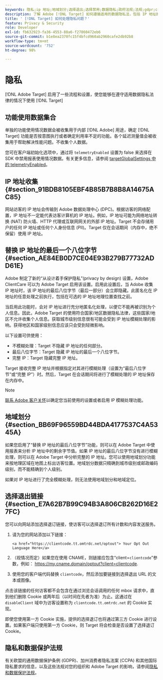 ```yaml
---
keywords: 隐私;ip 地址;地域划分;选择退出;选择禁用;数据隐私;政府法规;法规;gdpr;ccpa
description: 了解 Adobe [!DNL Target] 如何遵循适用的数据隐私法，包括 IP 地址的收集和处理，以及选择退出指令。
title: ' [!DNL Target] 如何处理隐私问题？'
feature: Privacy & Security
role: Developer
exl-id: fb632923-fa36-4553-88a6-f27860472eb6
source-git-commit: b1e8ea2370fc15f4bfcd960ab2960cafe2db92b8
workflow-type: tm+mt
source-wordcount: '752'
ht-degree: 98%

---
```


# 隐私

[!DNL Adobe Target] 启用了一些流程和设置，使您能够在遵守适用数据隐私法律的情况下使用 [!DNL Target]

## 功能使用数据集合

单独的功能使用情况数据会被收集用于内部 [!DNL Adobe] 用途，确定 [!DNL Target] 功能是否按意图执行或者确定利用率不足的功能。各个延迟测量值会被收集用于帮助解决性能问题。不收集个人数据。

您可在客户端初始化选项中，通过将 `telemetryEnabled` 设置为 false 来选择在 SDK 中禁用报表使用情况数据。有关更多信息，请参阅 [targetGlobalSettings 中的 telemetryEnabled](https://developer.adobe.com/target/implement/client-side/atjs/atjs-functions/targetglobalsettings/)。

## IP 地址收集 {#section_91BDB8105EBF4B85B7B8B8A14675AC85}

网站访客的 IP 地址会传输到 Adobe 数据处理中心 (DPC)。根据访客的网络配置，IP 地址不一定能代表访客计算机的 IP 地址。例如，IP 地址可能为网络地址转换 (NAT) 防火墙、HTTP 代理或互联网网关的外部 IP 地址。Target 不会存储用户的任何 IP 地址或任何个人身份信息 (PII)。Target 仅在会话期间（内存中，绝不保留）使用 IP 地址。

## 替换 IP 地址的最后一个八位字节 {#section_AE84EB0D7CE04E93B279B77732ADD61E}

Adobe 制定了新的“从设计着手保护隐私”(privacy by design) 设置，Adobe ClientCare 可以为 Adobe Target 启用该设置。启用此设置后，当 Adobe 收集 IP 地址时，该 IP 地址的最后八位字节（最后一部分）会立即隐藏。此匿名化在 IP 地址的任意处理之前执行，包括在可选的 IP 地址地理位置查找之前。

当启用此功能时，会对 IP 地址进行充分地匿名化处理，以便它不能再被识别为个人信息。因此，Adobe Target 的使用符合国家/地区数据隐私法律，这些国家/地区不允许收集个人信息。获取城市级别信息很有可能会受到 IP 地址模糊处理的影响。获得地区和国家级别信息应该只会受到轻微影响。

以下设置可供使用：

* 不模糊处理：Target 不隐藏 IP 地址的任何部分。
* 最后八位字节：Target 隐藏 IP 地址的最后一个八位字节。
* 完整 IP：Target 隐藏完整 IP 地址。

Target 接收完整 IP 地址并根据指定对其进行模糊处理（设置为“最后八位字节”或“完整 IP”）时。然后，Target 在会话期间将进行了模糊处理的 IP 地址保存在内存中。

>[!NOTE]
>
>[联系 Adobe 客户关怀](/help/main/cmp-resources-and-contact-information.md#reference_ACA3391A00EF467B87930A450050077C)以确定您当前使用的设置或者启用 IP 模糊处理功能。

## 地域划分 {#section_BB69F96559BD44BDA4177537C4A5345A}

如果您启用了“替换 IP 地址的最后八位字节”功能，则可以在 Adobe Target 中使用报表来分析 IP 地址中的剩余字节值。如果 IP 地址的最后八位字节没有进行模糊处理，则可以在 Adobe Target 中分析完整的 IP 地址。您可以使用地域划分功能来按地理区域在地图上标出访客位置。地域划分数据只精确到城市级别或邮政编码级别，而不能精确到个人级别。

如果对 IP 地址进行了完全模糊处理，则无法使用地域划分和地域定位。

## 选择退出链接 {#section_E7A62B7B99C94B3A806CB262D16E27FC}

您可以向网站添加选择退订链接，使访客可以选择退订所有计数和内容发送服务。

1. 请为您的网站添加以下链接：

   `<a href="https://clientcode.tt.omtrdc.net/optout"> Your Opt Out Language Here</a>`

1. （视情况而定）如果您在使用 CNAME，则链接应包含“client=`clientcode`”参数，例如：
https://my.cname.domain/optout?client=clientcode.

1. 使用您的客户端代码替换 `clientcode`，然后添加要链接到选择退出 URL 的文本或图像。

点击该链接的任何访客都不会包含在通过浏览会话调用的任何 mbox 请求中，直到他们删除 Cookie 或两年后（以时间在先者为准）为止。这通过在 `disableClient` 域中为访客设置称为 `clientcode.tt.omtrdc.net` 的 Cookie 实现。

即使您使用第一方 Cookie 实施，提供的选择退订也将通过第三方 Cookie 进行设置。如果客户端只使用第一方 Cookie，则 Target 将会检查是否设置了选择退订 Cookie。

## 隐私和数据保护法规

有关欧盟的通用数据保护条例 (GDPR)、加州消费者隐私法案 (CCPA) 和其他国际隐私要求的信息，以及这些法规对您的组织和 Adobe Target 的影响，请参阅[隐私和数据保护法规](https://developer.adobe.com/target/before-implement/privacy/cmp-privacy-and-general-data-protection-regulation/)。
